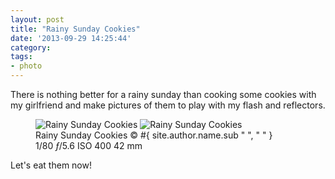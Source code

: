 ```yaml
---
layout: post
title: "Rainy Sunday Cookies"
date: '2013-09-29 14:25:44'
category: 
tags:
- photo
---
```


There is nothing better for a rainy sunday than cooking some cookies with my girlfriend and make pictures of them to play with my flash and reflectors.

<figure>
<picture>
  <!--[if IE 9]><video style="display: none;"><![endif]-->
  <source srcset="#{ site.img_base_url }images/2013-09-29-Cookies-26-900w.jpg, #{ site.img_base_url }images/2013-09-29-Cookies-26-1800w.jpg 2x" media="(min-width: 768px)">
  <source srcset="#{ site.img_base_url }images/2013-09-29-Cookies-26-480w.jpg, #{ site.img_base_url }images/2013-09-29-Cookies-26-960w.jpg 2x"> 
  <!--[if IE 9]></video><![endif]--> 
  <img srcset="#{ site.img_base_url }images/2013-09-29-Cookies-26-480w.jpg, #{ site.img_base_url }images/2013-09-29-Cookies-26-960w.jpg 2x" alt="Rainy Sunday Cookies">
</picture>
<noscript>
  <img src="#{ site.img_base_url }images/2013-09-29-Cookies-26-480w.jpg" alt="Rainy Sunday Cookies">
</noscript>
<figcaption>Rainy Sunday Cookies
  <span class="copyright">&copy;&nbsp;#{ site.author.name.sub " ", "&nbsp;" }</span>
</figcaption>
<div class="metadata">
  <i class="icon-camera"></i>
  <span class="speed">1/80</span>
  <span class="aperture"><i>&#402;</i>/5.6</span>
  <span class="iso">ISO&nbsp;400</span>
  <span class="focal-length">42&nbsp;mm</span>
</div>
</figure>

Let's eat them now!

